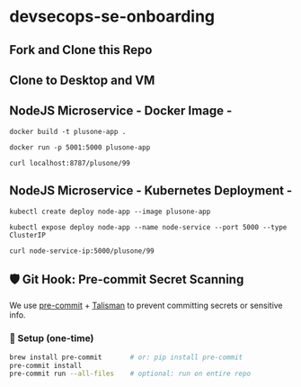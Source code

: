 # devsecops-se-onboarding

## Fork and Clone this Repo

## Clone to Desktop and VM

## NodeJS Microservice - Docker Image -
`docker build -t plusone-app .`

`docker run -p 5001:5000 plusone-app`

`curl localhost:8787/plusone/99`
 
## NodeJS Microservice - Kubernetes Deployment -
`kubectl create deploy node-app --image plusone-app`

`kubectl expose deploy node-app --name node-service --port 5000 --type ClusterIP`

`curl node-service-ip:5000/plusone/99`

## 🛡️ Git Hook: Pre-commit Secret Scanning

We use [pre-commit](https://pre-commit.com) + [Talisman](https://github.com/thoughtworks/talisman) to prevent committing secrets or sensitive info.

### 🧩 Setup (one-time)

```bash
brew install pre-commit       # or: pip install pre-commit
pre-commit install
pre-commit run --all-files    # optional: run on entire repo

